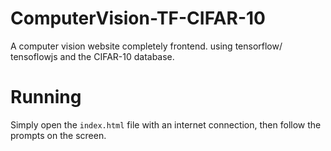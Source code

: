 # ComputerVision-TF-CIFAR-10
A computer vision website completely frontend. using tensorflow/ tensoflowjs and the CIFAR-10 database.

# Running
Simply open the `index.html` file with an internet connection, then follow the prompts on the screen.
